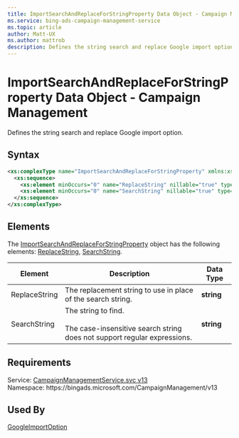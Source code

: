 ```yaml
---
title: ImportSearchAndReplaceForStringProperty Data Object - Campaign Management
ms.service: bing-ads-campaign-management-service
ms.topic: article
author: Matt-UX
ms.author: mattrob
description: Defines the string search and replace Google import option.
---
```

# ImportSearchAndReplaceForStringProperty Data Object - Campaign Management
Defines the string search and replace Google import option. 

## Syntax
```xml
<xs:complexType name="ImportSearchAndReplaceForStringProperty" xmlns:xs="http://www.w3.org/2001/XMLSchema">
  <xs:sequence>
    <xs:element minOccurs="0" name="ReplaceString" nillable="true" type="xs:string" />
    <xs:element minOccurs="0" name="SearchString" nillable="true" type="xs:string" />
  </xs:sequence>
</xs:complexType>
```

## <a name="elements"></a>Elements

The [ImportSearchAndReplaceForStringProperty](importsearchandreplaceforstringproperty.md) object has the following elements: [ReplaceString](#replacestring), [SearchString](#searchstring).

|Element|Description|Data Type|
|-----------|---------------|-------------|
|<a name="replacestring"></a>ReplaceString|The replacement string to use in place of the search string.|**string**|
|<a name="searchstring"></a>SearchString|The string to find.<br/><br/>The case-insensitive search string does not support regular expressions.|**string**|

## Requirements
Service: [CampaignManagementService.svc v13](https://campaign.api.bingads.microsoft.com/Api/Advertiser/CampaignManagement/v13/CampaignManagementService.svc)  
Namespace: https\://bingads.microsoft.com/CampaignManagement/v13  

## Used By
[GoogleImportOption](googleimportoption.md)  

